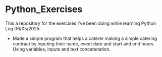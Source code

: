 # Python_Exercises
This a repository for the exercises I've been doing while learning Python
Log 06/05/2025:
  - Made a simple program that helps a caterer making a simple catering contract by inputing their name, event date and start and end hours. Using variables, inputs and text concatenation.
